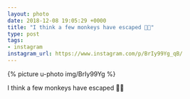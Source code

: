 ```yaml
---
layout: photo
date: 2018-12-08 19:05:29 +0000
title: "I think a few monkeys have escaped 🤣😂"
type: post
tags:
- instagram
instagram_url: https://www.instagram.com/p/BrIy99Yg_qB/
---
```


{% picture u-photo img/BrIy99Yg %}

I think a few monkeys have escaped 🤣😂

